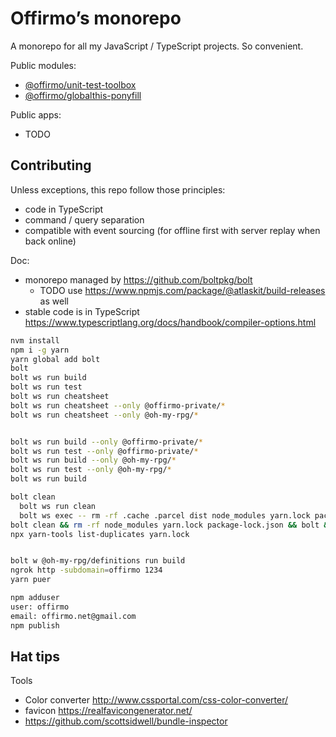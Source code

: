 # Offirmo’s monorepo

A monorepo for all my JavaScript / TypeScript projects. So convenient.

Public modules:
* [@offirmo/unit-test-toolbox](https://www.npmjs.com/package/@offirmo/unit-test-toolbox)
* [@offirmo/globalthis-ponyfill](https://www.npmjs.com/package/@offirmo/globalthis-ponyfill)

Public apps:
* TODO


## Contributing

Unless exceptions, this repo follow those principles:
- code in TypeScript
- command / query separation
- compatible with event sourcing (for offline first with server replay when back online)


Doc:
* monorepo managed by https://github.com/boltpkg/bolt
  * TODO use https://www.npmjs.com/package/@atlaskit/build-releases as well
* stable code is in TypeScript https://www.typescriptlang.org/docs/handbook/compiler-options.html


```bash
nvm install
npm i -g yarn
yarn global add bolt
bolt
bolt ws run build
bolt ws run test
bolt ws run cheatsheet
bolt ws run cheatsheet --only @offirmo-private/*
bolt ws run cheatsheet --only @oh-my-rpg/*


bolt ws run build --only @offirmo-private/*
bolt ws run test --only @offirmo-private/*
bolt ws run build --only @oh-my-rpg/*
bolt ws run test --only @oh-my-rpg/*
bolt ws run build

bolt clean
  bolt ws run clean
  bolt ws exec -- rm -rf .cache .parcel dist node_modules yarn.lock package-lock.json yarn-error.log
bolt clean && rm -rf node_modules yarn.lock package-lock.json && bolt && yarn outdated && bolt build
npx yarn-tools list-duplicates yarn.lock


bolt w @oh-my-rpg/definitions run build
ngrok http -subdomain=offirmo 1234
yarn puer

npm adduser
user: offirmo
email: offirmo.net@gmail.com
npm publish
```


## Hat tips

Tools
- Color converter http://www.cssportal.com/css-color-converter/
- favicon https://realfavicongenerator.net/
- https://github.com/scottsidwell/bundle-inspector
